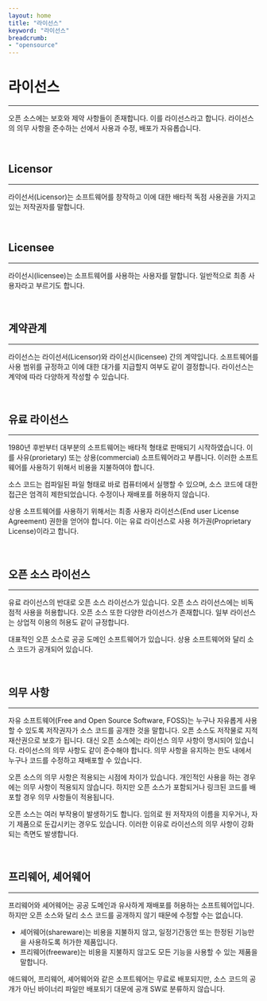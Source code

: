 ```yaml
---
layout: home
title: "라이선스"
keyword: "라이선스"
breadcrumb:
- "opensource"
---
```


# 라이선스
---
오픈 소스에는 보호와 제약 사항들이 존재합니다. 이를 라이선스라고 합니다. 
라이선스의 의무 사항을 준수하는 선에서 사용과 수정, 배포가 자유롭습니다.

<br>

## Licensor
---
라이선서(Licensor)는 소프트웨어를 창작하고 이에 대한 배타적 독점 사용권을 가지고 있는 저작권자를 말합니다.

<br>

## Licensee
---

라이선시(licensee)는 소프트웨어를 사용하는 사용자를 말합니다. 일반적으로 최종 사용자라고 부르기도 합니다.

<br>

## 계약관계
---

라이선스는 라이선서(Licensor)와 라이선시(licensee) 간의 계약입니다. 소프트웨어를 사용 범위를 규정하고 이에 대한 대가를 지급할지 여부도 같이 결정합니다. 라이선스는 계약에 따라 다양하게 작성할 수 있습니다. 

<br>

## 유료 라이선스
---

1980년 후반부터 대부분의 소프트웨어는 배타적 형태로 판매되기 시작하였습니다. 이를 사유(prorietary) 또는 상용(commercial) 소프트웨어라고 부릅니다. 이러한 소프트웨어를 사용하기 위해서 비용을 지불하여야 합니다.  

소스 코드는 컴파일된 파일 형태로 바로 컴퓨터에서 실행할 수 있으며, 소스 코드에 대한 접근은 엄격히 제한되었습니다. 수정이나 재배포를 허용하지 않습니다.  

상용 소프트웨어를 사용하기 위해서는 최종 사용자 라이선스(End user License Agreement) 권한을 얻어야 합니다. 이는 유료 라이선스로 사용 허가권(Proprietary License)이라고 합니다.  

<br>

## 오픈 소스 라이선스
---
유료 라이선스의 반대로 오픈 소스 라이선스가 있습니다. 오픈 소스 라이선스에는 비독점적 사용을 허용합니다. 오픈 소스 또한 다양한 라이선스가 존재합니다. 일부 라이선스는 상업적 이용의 허용도 같이 규정합니다.  

대표적인 오픈 소스로 공공 도메인 소프트웨어가 있습니다. 상용 소프트웨어와 달리 소스 코드가 공개되어 있습니다.  

<br>

## 의무 사항
---
자유 소프트웨어(Free and Open Source Software, FOSS)는 누구나 자유롭게 사용할 수 있도록 저작권자가 소스 코드를 공개한 것을 말합니다. 오픈 소스도 저작물로 지적 재산권으로 보호가 됩니다. 대신 오픈 소스에는 라이선스 의무 사항이 명시되어 있습니다. 라이선스의 의무 사항도 같이 준수해야 합니다. 의무 사항을 유지하는 한도 내에서 누구나 코드를 수정하고 재배포할 수 있습니다.  

오픈 소스의 의무 사항은 적용되는 시점에 차이가 있습니다. 개인적인 사용을 하는 경우에는 의무 사항이 적용되지 않습니다. 하지만 오픈 소스가 포함되거나 링크된 코드를 배포할 경우 의무 사항들이 적용됩니다.  

오픈 소스는 여러 부작용이 발생하기도 합니다. 임의로 원 저작자의 이름을 지우거나, 자기 제품으로 둔갑시키는 경우도 있습니다. 이러한 이유로 라이선스의 의무 사항이 강화되는 측면도 발생합니다.  

<br>

## 프리웨어, 셰어웨어
---
프리웨어와 셰어웨어는 공공 도메인과 유사하게 재배포를 허용하는 소프트웨어입니다. 하지만 오픈 소스와 달리 소스 코드를 공개하지 않기 때문에 수정할 수는 없습니다.  

* 셰어웨어(shareware)는 비용을 지불하지 않고, 일정기간동안 또는 한정된 기능만을 사용하도록 허가한 제품입니다.  
* 프리웨어(freeware)는 비용을 지불하지 않고도 모든 기능을 사용할 수 있는 제품을 말합니다.  

애드웨어, 프리웨어, 셰어웨어와 같은 소프트웨어는 무료로 배포되지만, 소스 코드의 공개가 아닌 바이너리 파일만 배포되기 대문에 공개 SW로 분류하지 않습니다.  

<br><br>